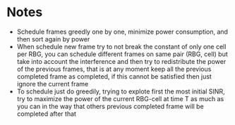 # Notes
- Schedule frames greedly one by one, minimize power consumption, and then sort again by power
- When schedule new frame try to not break the constant of only one cell per RBG, you can schedule different frames on same pair (RBG, cell) but take into account the interference and then try to redistribute the power of the previous frames, that is at any moment keep all the previous completed frame as completed, if this cannot be satisfied then just ignore the current frame
- To schedule just do greedily, trying to explote first the most initial SINR, try to maximize the power of the current RBG-cell at time T as much as you can in the way that others previous completed frame will be completed after that